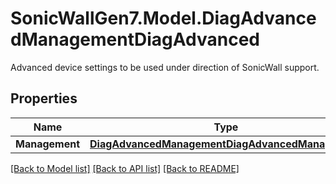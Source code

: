 # SonicWallGen7.Model.DiagAdvancedManagementDiagAdvanced
Advanced device settings to be used under direction of SonicWall support.

## Properties

Name | Type | Description | Notes
------------ | ------------- | ------------- | -------------
**Management** | [**DiagAdvancedManagementDiagAdvancedManagement**](DiagAdvancedManagementDiagAdvancedManagement.md) |  | [optional] 

[[Back to Model list]](../README.md#documentation-for-models) [[Back to API list]](../README.md#documentation-for-api-endpoints) [[Back to README]](../README.md)

